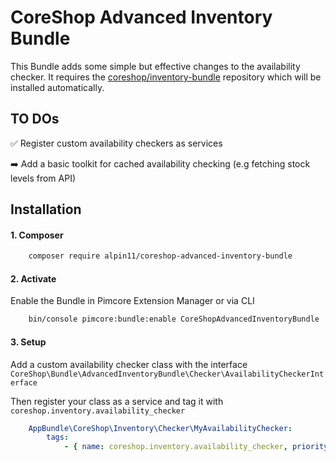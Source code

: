# CoreShop Advanced Inventory Bundle

This Bundle adds some simple but effective changes to the availability checker. 
It requires the [coreshop/inventory-bundle](https://github.com/coreshop/inventory-bundle) repository which will be installed automatically.

## TO DOs 

✅ Register custom availability checkers as services 

➡️ Add a basic toolkit for cached availability checking (e.g fetching stock levels from API)

## Installation

#### 1. Composer
```bash
    composer require alpin11/coreshop-advanced-inventory-bundle
```

#### 2. Activate
Enable the Bundle in Pimcore Extension Manager or via CLI 

```bash
    bin/console pimcore:bundle:enable CoreShopAdvancedInventoryBundle
```

#### 3. Setup

Add a custom availability checker class with the interface `CoreShop\Bundle\AdvancedInventoryBundle\Checker\AvailabilityCheckerInterface`

Then register your class as a service and tag it with `coreshop.inventory.availability_checker`

```yaml
    AppBundle\CoreShop\Inventory\Checker\MyAvailabilityChecker:
        tags:
            - { name: coreshop.inventory.availability_checker, priority: 200 }
```


